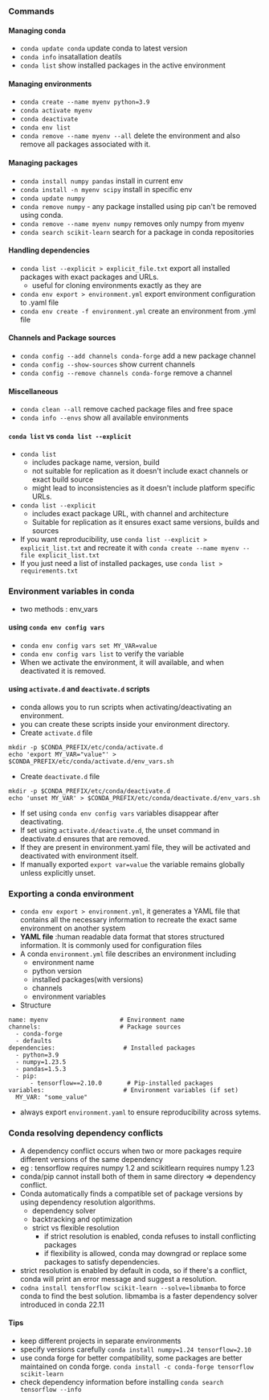 ### Commands

#### Managing conda
- `conda update conda` update conda to latest version
- `conda info` insatallation deatils
- `conda list` show installed packages in the active environment

#### Managing environments
- `conda create --name myenv python=3.9`
- `conda activate myenv`
- `conda deactivate`
- `conda env list`
- `conda remove --name myenv --all` delete the environment and also remove all packages associated with it.


#### Managing packages
- `conda install numpy pandas` install in current env
- `conda install -n myenv scipy` install in specific env
- `conda update numpy` 
- `conda remove numpy` - any package installed using pip can't be removed using conda.
- `conda remove --name myenv numpy` removes only numpy from myenv
- `conda search scikit-learn` search for a package in conda repositories

#### Handling dependencies 
- `conda list --explicit > explicit_file.txt` export all installed packages with exact packages and URLs.
    - useful for cloning environments exactly as they are
- `conda env export > environment.yml` export environment configuration to .yaml file
- `conda env create -f environment.yml` create an environment from .yml file

#### Channels and Package sources
- `conda config --add channels conda-forge` add a new package channel
- `conda config --show-sources` show current channels
- `conda config --remove channels conda-forge` remove a channel

#### Miscellaneous
- `conda clean --all` remove cached package files and free space
- `conda info --envs` show all available environments


#### `conda list` vs `conda list --explicit`
- `conda list` 
    - includes package name, version, build
    - not suitable for replication as it doesn't include exact channels or exact build source
    - might lead to inconsistencies as it doesn't include platform specific URLs.
- `conda list --explicit` 
    - includes exact package URL, with channel and architecture
    - Suitable for replication as it ensures exact same versions, builds and sources
- If you want reproducibility, use `conda list --explicit > explicit_list.txt` and recreate it with `conda create --name myenv --file explicit_list.txt`
- If you just need a list of installed packages, use `conda list > requirements.txt`


### Environment variables in conda
- two methods : env_vars 
#### using `conda env config vars`
- `conda env config vars set MY_VAR=value`
- `conda env config vars list` to verify the variable
- When we activate the environment, it will available, and when deactivated it is removed.
#### using `activate.d` and `deactivate.d` scripts
- conda allows you to run scripts when activating/deactivating an environment.
- you can create these scripts inside your environment directory.
- Create `activate.d` file
```
mkdir -p $CONDA_PREFIX/etc/conda/activate.d
echo 'export MY_VAR="value"' > $CONDA_PREFIX/etc/conda/activate.d/env_vars.sh
```
- Create `deactivate.d` file
```
mkdir -p $CONDA_PREFIX/etc/conda/deactivate.d
echo 'unset MY_VAR' > $CONDA_PREFIX/etc/conda/deactivate.d/env_vars.sh
```
- If set using `conda env config vars` variables disappear after deactivating.
- If set using `activate.d/deactivate.d`, the unset command in deactivate.d ensures that are removed.
- If they are present in environment.yaml file, they will be activated and deactivated with environment itself.
- If manually exported `export var=value` the variable remains globally unless explicitly unset.

### Exporting a conda environment
- `conda env export > environment.yml`, it generates a YAML file that contains all the necessary information to recreate the exact same environment on another system
- **YAML file** :human readable data format that stores structured information. It is commonly used for configuration files
- A conda `environment.yml` file describes an environment including
    - environment name
    - python version
    - installed packages(with versions)
    - channels
    - environment variables
- Structure
```
name: myenv                    # Environment name
channels:                      # Package sources
  - conda-forge
  - defaults
dependencies:                   # Installed packages
  - python=3.9
  - numpy=1.23.5
  - pandas=1.5.3
  - pip:
      - tensorflow==2.10.0       # Pip-installed packages
variables:                      # Environment variables (if set)
  MY_VAR: "some_value"
```
- always export `environment.yaml` to ensure reproducibility across sytems.

### Conda resolving dependency conflicts
- A dependency conflict occurs when two or more packages require different versions of the same dependency
- eg : tensorflow requires numpy 1.2 and scikitlearn requires numpy 1.23
- conda/pip cannot install both of them in same directory => dependency conflict.
- Conda automatically finds a compatible set of package versions by using dependency resolution algorithms.
    - dependency solver
    - backtracking and optimization
    - strict vs flexible resolution
        - if strict resolution is enabled, conda refuses to install conflicting packages
        - if flexibility is allowed, conda may downgrad or replace some packages to satisfy dependencies.
- strict resolution is enabled by default in coda, so if there's a conflict, conda will print an error message and suggest a resolution.
- `codna install tensforflow scikit-learn --solve=libmamba` to force conda to find the best solution. libmamba is a faster dependency solver introduced in conda 22.11
#### Tips
- keep different projects in separate environments
- specify versions carefully `conda install numpy=1.24 tensorflow=2.10`
- use conda forge for better compatibility, some packages are better maintained on conda forge. `conda install -c conda-forge tensorflow scikit-learn`
- check dependency information before installing `conda search tensorflow --info`